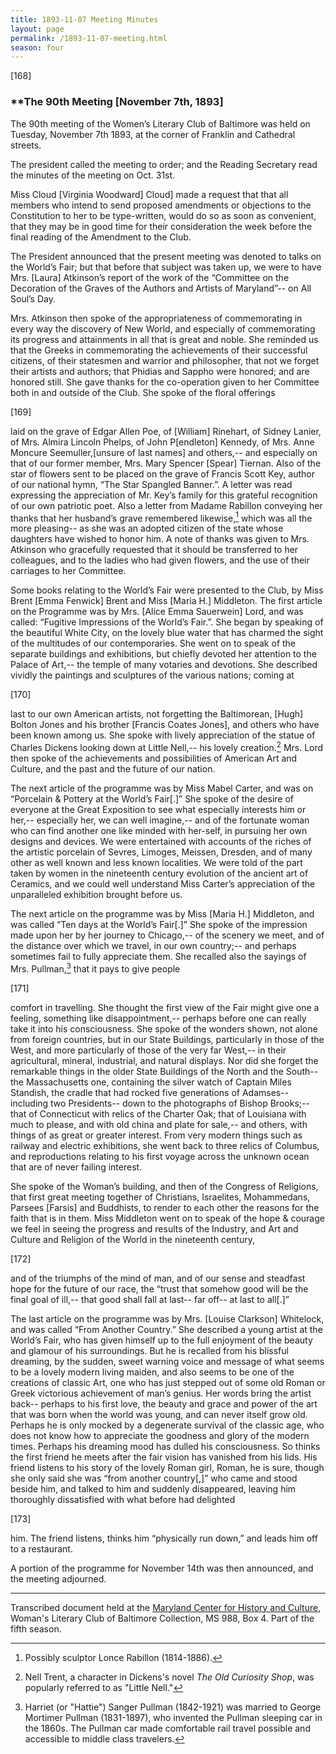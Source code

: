 ```yaml
---
title: 1893-11-07 Meeting Minutes
layout: page
permalink: /1893-11-07-meeting.html
season: four
---
```

[168]

### **The 90th Meeting [November 7th, 1893]

The 90th meeting of the Women’s Literary Club of Baltimore was held on Tuesday, November 7th 1893, at the corner of Franklin and Cathedral streets.

The president called the meeting to order; and the Reading Secretary read the minutes of the meeting on Oct. 31st.

Miss Cloud [Virginia Woodward] Cloud] made a request that that all members who intend to send proposed amendments or objections to the Constitution to her to be type-written, would do so as soon as convenient, that they may be in good time for their consideration the week before the final reading of the Amendment to the Club.

The President announced that the present meeting was denoted to talks on the World’s Fair; but that before that subject was taken up, we were to have Mrs. [Laura] Atkinson’s report of the work of the “Committee on the Decoration of the Graves of the Authors and Artists of Maryland”-- on All Soul’s Day.

Mrs. Atkinson then spoke of the appropriateness of commemorating in every way the discovery of New World, and especially of commemorating its progress and attainments in all that is great and noble. She reminded us that the Greeks in commemorating the achievements of their successful citizens, of their statesmen and warrior and philosopher, that not we forget their artists and authors; that Phidias and Sappho were honored; and are honored still. She gave thanks for the co-operation given to her Committee both in and outside of the Club. She spoke of the floral offerings

[169]

laid on the grave of Edgar Allen Poe, of [William] Rinehart, of Sidney Lanier, of Mrs. Almira Lincoln Phelps, of John P[endleton] Kennedy, of Mrs. Anne Moncure Seemuller,[unsure of last names] and others,-- and especially on that of our former member, Mrs. Mary Spencer [Spear] Tiernan. Also of the star of flowers sent to be placed on the grave of Francis Scott Key, author of our national hymn, “The Star Spangled Banner.”. A letter was read expressing the appreciation of Mr. Key’s family for this grateful recognition of our own patriotic poet. Also a letter from Madame Rabillon conveying her thanks that her husband’s grave remembered likewise,[^Rabillon] which was all the more pleasing-- as she was an adopted citizen of the state whose daughters have wished to honor him. A note of thanks was given to Mrs. Atkinson who gracefully requested that it should be transferred to her colleagues, and to the ladies who had given flowers, and the use of their carriages to her Committee.

[^Rabillon]: Possibly sculptor Lonce Rabillon (1814-1886).

Some books relating to the World’s Fair were presented to the Club, by Miss Brent [Emma Fenwick] Brent and Miss [Maria H.] Middleton. The first article on the Programme was by Mrs. [Alice Emma Sauerwein] Lord, and was called: “Fugitive Impressions of the World’s Fair.”. She began by speaking of the beautiful White City, on the lovely blue water that has charmed the sight of the multitudes of our contemporaries. She went on to speak of the separate buildings and exhibitions, but chiefly devoted her attention to the Palace of Art,-- the temple of many votaries and devotions. She described vividly the paintings and sculptures of the various nations; coming at

[170]

last to our own American artists, not forgetting the Baltimorean, [Hugh] Bolton Jones and his brother [Francis Coates Jones], and others who have been known among us. She spoke with lively appreciation of the statue of Charles Dickens looking down at Little Nell,-- his lovely creation.[^Nell] Mrs. Lord then spoke of the achievements and possibilities of American Art and Culture, and the past and the future of our nation.

[^Nell]: Nell Trent, a character in Dickens's novel _The Old Curiosity Shop_, was popularly referred to as "Little Nell."
 
The next article of the programme was by Miss Mabel Carter, and was on “Porcelain & Pottery at the World’s Fair[.]” She spoke of the desire of everyone at the Great Exposition to see what especially interests him or her,-- especially her, we can well imagine,-- and of the fortunate woman who can find another one like minded with her-self, in pursuing her own designs and devices. We were entertained with accounts of the riches of the artistic porcelain of Sevres, Limoges, Meissen, Dresden, and of many other as well known and less known localities. We were told of the part taken by women in the nineteenth century evolution of the ancient art of Ceramics, and we could well understand Miss Carter’s appreciation of the unparalleled exhibition brought before us.

The next article on the programme was by Miss [Maria H.] Middleton, and was called “Ten days at the World’s Fair[.]” She spoke of the impression made upon her by her journey to Chicago,-- of the scenery we meet, and of the distance over which we travel, in our own country;-- and perhaps sometimes fail to fully appreciate them. She recalled also the sayings of Mrs. Pullman,[^MrsP] that it pays to give people

[^MrsP]: Harriet (or "Hattie") Sanger Pullman (1842-1921) was married to George Mortimer Pullman (1831-1897), who invented the Pullman sleeping car in the 1860s. The Pullman car made comfortable rail travel possible and accessible to  middle class travelers.

[171]

comfort in travelling. She thought the first view of the Fair might give one a feeling, something like disappointment,-- perhaps before one can really take it into his consciousness. She spoke of the wonders shown, not alone from foreign countries, but in our State Buildings, particularly in those of the West, and more particularly of those of the very far West,-- in their agricultural, mineral, industrial, and natural displays. Nor did she forget the remarkable things in the older State Buildings of the North and the South-- the Massachusetts one, containing the silver watch of Captain Miles Standish, the cradle that had rocked five generations of Adamses-- including two Presidents-- down to the photographs of Bishop Brooks;-- that of Connecticut with relics of the Charter Oak; that of Louisiana with much to please, and with old china and plate for sale,-- and others, with things of as great or greater interest. From very modern things such as railway and electric exhibitions, she went back to three relics of Columbus, and reproductions relating to his first voyage across the unknown ocean that are of never failing interest.

She spoke of the Woman’s building, and then of the Congress of Religions, that first great meeting together of Christians, Israelites, Mohammedans, Parsees [Farsis] and Buddhists, to render to each other the reasons for the faith that is in them. Miss Middleton went on to speak of the hope & courage we feel in seeing the progress and results of the Industry, and Art and Culture and Religion of the World in the nineteenth century,

[172]

and of the triumphs of the mind of man, and of our sense and steadfast hope for the future of our race, the “trust that somehow good will be the final goal of ill,-- that good shall fall at last-- far off-- at last to all[.]”

The last article on the programme was by Mrs. [Louise Clarkson] Whitelock, and was called “From Another Country.” She described a young artist at the World’s Fair, who has given himself up to the full enjoyment of the beauty and glamour of his surroundings. But he is recalled from his blissful dreaming, by the sudden, sweet warning voice and message of what seems to be a lovely modern living maiden, and also seems to be one of the creations of classic Art, one who has just stepped out of some old Roman or Greek victorious achievement of man’s genius. Her words bring the artist back-- perhaps to his first love, the beauty and grace and power of the art that was born when the world was young, and can never itself grow old. Perhaps he is only mocked by a degenerate survival of the classic age, who does not know how to appreciate the goodness and glory of the modern times. Perhaps his dreaming mood has dulled his consciousness. So thinks the first friend he meets after the fair vision has vanished from his lids. His friend listens to his story of the lovely Roman girl, Roman, he is sure, though she only said she was “from another country[,]” who came and stood beside him, and talked to him and suddenly disappeared, leaving him thoroughly dissatisfied with what before had delighted

[173]

him. The friend listens, thinks him “physically run down,” and leads him off to a restaurant.

A portion of the programme for November 14th was then announced, and the meeting adjourned.
<hr>

Transcribed document held at the [Maryland Center for History and Culture](http://mdhs.org/), Woman's Literary Club of Baltimore Collection, MS 988, Box 4. Part of the fifth season.